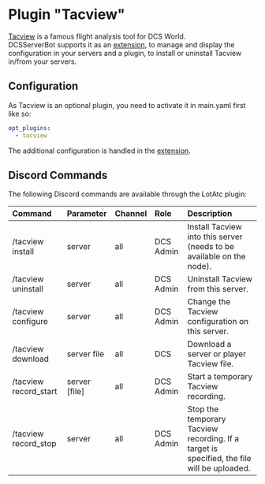 # Plugin "Tacview"
[Tacview](https://www.tacview.net/) is a famous flight analysis tool for DCS World.<br>
DCSServerBot supports it as an [extension](../../extensions/tacview/README.md), to manage and display the 
configuration in your servers and a plugin, to install or uninstall Tacview in/from your servers. 

## Configuration
As Tacview is an optional plugin, you need to activate it in main.yaml first like so:
```yaml
opt_plugins:
  - tacview
```
The additional configuration is handled in the [extension](../../extensions/tacview/README.md).

## Discord Commands
The following Discord commands are available through the LotAtc plugin:

| Command               | Parameter     | Channel | Role      | Description                                                                                |
|:----------------------|:--------------|:--------|:----------|:-------------------------------------------------------------------------------------------|
| /tacview install      | server        | all     | DCS Admin | Install Tacview into this server (needs to be available on the node).                      |
| /tacview uninstall    | server        | all     | DCS Admin | Uninstall Tacview from this server.                                                        |
| /tacview configure    | server        | all     | DCS Admin | Change the Tacview configuration on this server.                                           |
| /tacview download     | server file   | all     | DCS       | Download a server or player Tacview file.                                                  |
| /tacview record_start | server [file] | all     | DCS Admin | Start a temporary Tacview recording.                                                       |
| /tacview record_stop  | server        | all     | DCS Admin | Stop the temporary Tacview recording. If a target is specified, the file will be uploaded. |

